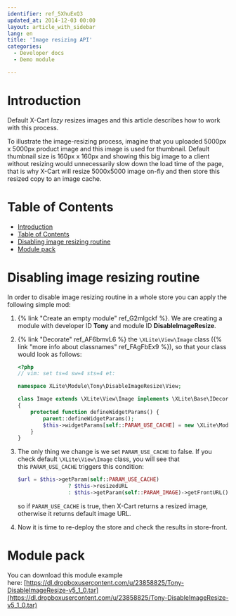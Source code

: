 ```yaml
---
identifier: ref_5XhuExQ3
updated_at: 2014-12-03 00:00
layout: article_with_sidebar
lang: en
title: 'Image resizing API'
categories:
  - Developer docs
  - Demo module

---
```



# Introduction

Default X-Cart _lazy_ resizes images and this article describes how to work with this process.

To illustrate the image-resizing process, imagine that you uploaded 5000px x 5000px product image and this image is used for thumbnail. Default thumbnail size is 160px x 160px and showing this big image to a client without resizing would unnecessarily slow down the load time of the page, that is why X-Cart will resize 5000x5000 image on-fly and then store this resized copy to an image cache.

# Table of Contents

*   [Introduction](#introduction)
*   [Table of Contents](#table-of-contents)
*   [Disabling image resizing routine](#disabling-image-resizing-routine)
*   [Module pack](#module-pack)

# Disabling image resizing routine

In order to disable image resizing routine in a whole store you can apply the following simple mod:

1.  {% link "Create an empty module" ref_G2mlgckf %}. We are creating a module with developer ID **Tony** and module ID **DisableImageResize**.
2.  {% link "Decorate" ref_AF6bmvL6 %} the `\XLite\View\Image` class ({% link "more info about classnames" ref_FAgFbEx9 %}), so that your class would look as follows: 

    ```php
    <?php
    // vim: set ts=4 sw=4 sts=4 et:

    namespace XLite\Module\Tony\DisableImageResize\View;

    class Image extends \XLite\View\Image implements \XLite\Base\IDecorator
    {
    	protected function defineWidgetParams() {
    		parent::defineWidgetParams();
    		$this->widgetParams[self::PARAM_USE_CACHE] = new \XLite\Model\WidgetParam\Bool('Use cache', 0);
    	}
    }
    ```

3.  The only thing we change is we set `PARAM_USE_CACHE` to false. If you check default `\XLite\View\Image` class, you will see that this `PARAM_USE_CACHE` triggers this condition: 

    ```php
    $url = $this->getParam(self::PARAM_USE_CACHE)
                    ? $this->resizedURL
                    : $this->getParam(self::PARAM_IMAGE)->getFrontURL();
    ```

    so if `PARAM_USE_CACHE` is true, then X-Cart returns a resized image, otherwise it returns default image URL.

4.  Now it is time to re-deploy the store and check the results in store-front.

# Module pack

You can download this module example here: [https://dl.dropboxusercontent.com/u/23858825/Tony-DisableImageResize-v5_1_0.tar](https://dl.dropboxusercontent.com/u/23858825/Tony-DisableImageResize-v5_1_0.tar)